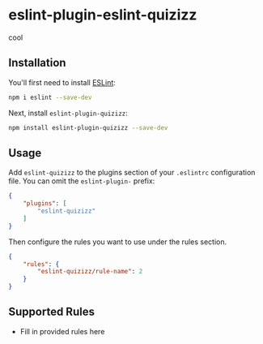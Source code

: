 # eslint-plugin-eslint-quizizz

cool

## Installation

You'll first need to install [ESLint](https://eslint.org/):

```sh
npm i eslint --save-dev
```

Next, install `eslint-plugin-quizizz`:

```sh
npm install eslint-plugin-quizizz --save-dev
```

## Usage

Add `eslint-quizizz` to the plugins section of your `.eslintrc` configuration file. You can omit the `eslint-plugin-` prefix:

```json
{
    "plugins": [
        "eslint-quizizz"
    ]
}
```


Then configure the rules you want to use under the rules section.

```json
{
    "rules": {
        "eslint-quizizz/rule-name": 2
    }
}
```

## Supported Rules

* Fill in provided rules here


